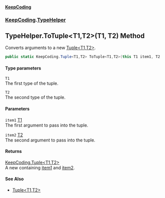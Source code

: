 #### [KeepCoding](index.md 'index')
### [KeepCoding](KeepCoding.md 'KeepCoding').[TypeHelper](TypeHelper.md 'KeepCoding.TypeHelper')
## TypeHelper.ToTuple&lt;T1,T2&gt;(T1, T2) Method
Converts arguments to a new [Tuple&lt;T1,T2&gt;](Tuple.T1.T2..md 'KeepCoding.Tuple&lt;T1,T2&gt;').  
```csharp
public static KeepCoding.Tuple<T1,T2> ToTuple<T1,T2>(this T1 item1, T2 item2);
```
#### Type parameters
<a name='KeepCoding.TypeHelper.ToTuple.T1.T2.(T1.T2).T1'></a>
`T1`  
The first type of the tuple.
  
<a name='KeepCoding.TypeHelper.ToTuple.T1.T2.(T1.T2).T2'></a>
`T2`  
The second type of the tuple.
  
#### Parameters
<a name='KeepCoding.TypeHelper.ToTuple.T1.T2.(T1.T2).item1'></a>
`item1` [T1](TypeHelper.ToTuple.LI2EmOv9CB.9ftgGskWBBQ.md#KeepCoding.TypeHelper.ToTuple.T1.T2.(T1.T2).T1 'KeepCoding.TypeHelper.ToTuple&lt;T1,T2&gt;(T1, T2).T1')  
The first argument to pass into the tuple.
  
<a name='KeepCoding.TypeHelper.ToTuple.T1.T2.(T1.T2).item2'></a>
`item2` [T2](TypeHelper.ToTuple.LI2EmOv9CB.9ftgGskWBBQ.md#KeepCoding.TypeHelper.ToTuple.T1.T2.(T1.T2).T2 'KeepCoding.TypeHelper.ToTuple&lt;T1,T2&gt;(T1, T2).T2')  
The second argument to pass into the tuple.
  
#### Returns
[KeepCoding.Tuple&lt;](Tuple.T1.T2..md 'KeepCoding.Tuple&lt;T1,T2&gt;')[T1](TypeHelper.ToTuple.LI2EmOv9CB.9ftgGskWBBQ.md#KeepCoding.TypeHelper.ToTuple.T1.T2.(T1.T2).T1 'KeepCoding.TypeHelper.ToTuple&lt;T1,T2&gt;(T1, T2).T1')[,](Tuple.T1.T2..md 'KeepCoding.Tuple&lt;T1,T2&gt;')[T2](TypeHelper.ToTuple.LI2EmOv9CB.9ftgGskWBBQ.md#KeepCoding.TypeHelper.ToTuple.T1.T2.(T1.T2).T2 'KeepCoding.TypeHelper.ToTuple&lt;T1,T2&gt;(T1, T2).T2')[&gt;](Tuple.T1.T2..md 'KeepCoding.Tuple&lt;T1,T2&gt;')  
A new  containing [item1](TypeHelper.ToTuple.LI2EmOv9CB.9ftgGskWBBQ.md#KeepCoding.TypeHelper.ToTuple.T1.T2.(T1.T2).item1 'KeepCoding.TypeHelper.ToTuple&lt;T1,T2&gt;(T1, T2).item1') and [item2](TypeHelper.ToTuple.LI2EmOv9CB.9ftgGskWBBQ.md#KeepCoding.TypeHelper.ToTuple.T1.T2.(T1.T2).item2 'KeepCoding.TypeHelper.ToTuple&lt;T1,T2&gt;(T1, T2).item2').
#### See Also
- [Tuple&lt;T1,T2&gt;](Tuple.T1.T2..md 'KeepCoding.Tuple&lt;T1,T2&gt;')
